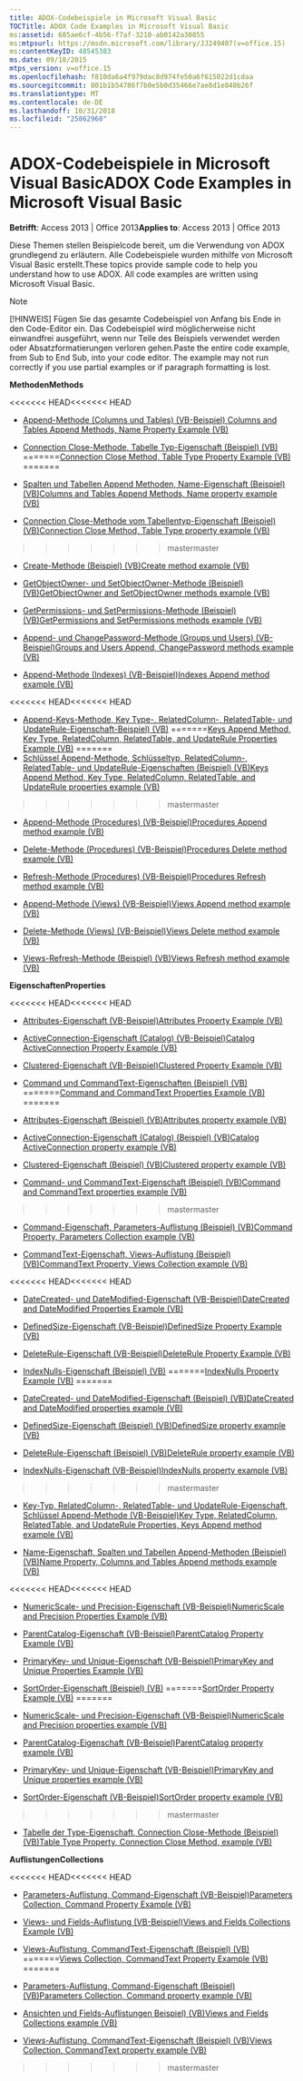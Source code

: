 ```yaml
---
title: ADOX-Codebeispiele in Microsoft Visual Basic
TOCTitle: ADOX Code Examples in Microsoft Visual Basic
ms:assetid: 685ae6cf-4b56-f7af-3210-ab0142a30855
ms:mtpsurl: https://msdn.microsoft.com/library/JJ249407(v=office.15)
ms:contentKeyID: 48545383
ms.date: 09/18/2015
mtps_version: v=office.15
ms.openlocfilehash: f810da6a4f979dac8d974fe50a6f615022d1cdaa
ms.sourcegitcommit: 801b1b54786f7b0e5b0d35466e7ae8d1e840b26f
ms.translationtype: MT
ms.contentlocale: de-DE
ms.lasthandoff: 10/31/2018
ms.locfileid: "25862968"
---
```

# <a name="adox-code-examples-in-microsoft-visual-basic"></a><span data-ttu-id="e4d66-102">ADOX-Codebeispiele in Microsoft Visual Basic</span><span class="sxs-lookup"><span data-stu-id="e4d66-102">ADOX Code Examples in Microsoft Visual Basic</span></span>


<span data-ttu-id="e4d66-103">**Betrifft**: Access 2013 | Office 2013</span><span class="sxs-lookup"><span data-stu-id="e4d66-103">**Applies to**: Access 2013 | Office 2013</span></span>

<span data-ttu-id="e4d66-p101">Diese Themen stellen Beispielcode bereit, um die Verwendung von ADOX grundlegend zu erläutern. Alle Codebeispiele wurden mithilfe von Microsoft Visual Basic erstellt.</span><span class="sxs-lookup"><span data-stu-id="e4d66-p101">These topics provide sample code to help you understand how to use ADOX. All code examples are written using Microsoft Visual Basic.</span></span>


> [!NOTE]
> <span data-ttu-id="e4d66-p102">[!HINWEIS] Fügen Sie das gesamte Codebeispiel von Anfang bis Ende in den Code-Editor ein. Das Codebeispiel wird möglicherweise nicht einwandfrei ausgeführt, wenn nur Teile des Beispiels verwendet werden oder Absatzformatierungen verloren gehen.</span><span class="sxs-lookup"><span data-stu-id="e4d66-p102">Paste the entire code example, from Sub to End Sub, into your code editor. The example may not run correctly if you use partial examples or if paragraph formatting is lost.</span></span>



<span data-ttu-id="e4d66-108">**Methoden**</span><span class="sxs-lookup"><span data-stu-id="e4d66-108">**Methods**</span></span>

<span data-ttu-id="e4d66-109"><<<<<<< HEAD</span><span class="sxs-lookup"><span data-stu-id="e4d66-109"><<<<<<< HEAD</span></span>
  - [<span data-ttu-id="e4d66-110"> Append-Methode (Columns und Tables) (VB-Beispiel) </span><span class="sxs-lookup"><span data-stu-id="e4d66-110">Columns and Tables Append Methods, Name Property Example (VB)</span></span>](columns-and-tables-append-methods-name-property-example-vb.md)

  - <span data-ttu-id="e4d66-111">[Connection Close-Methode, Tabelle Typ-Eigenschaft (Beispiel) (VB)](connection-close-method-table-type-property-example-vb.md)
=======</span><span class="sxs-lookup"><span data-stu-id="e4d66-111">[Connection Close Method, Table Type Property Example (VB)](connection-close-method-table-type-property-example-vb.md)
=======</span></span>
  - [<span data-ttu-id="e4d66-112">Spalten und Tabellen Append Methoden, Name-Eigenschaft (Beispiel) (VB)</span><span class="sxs-lookup"><span data-stu-id="e4d66-112">Columns and Tables Append Methods, Name property example (VB)</span></span>](columns-and-tables-append-methods-name-property-example-vb.md)

  - [<span data-ttu-id="e4d66-113">Connection Close-Methode vom Tabellentyp-Eigenschaft (Beispiel) (VB)</span><span class="sxs-lookup"><span data-stu-id="e4d66-113">Connection Close Method, Table Type property example (VB)</span></span>](connection-close-method-table-type-property-example-vb.md)
>>>>>>> <span data-ttu-id="e4d66-114">master</span><span class="sxs-lookup"><span data-stu-id="e4d66-114">master</span></span>

  - [<span data-ttu-id="e4d66-115">Create-Methode (Beispiel) (VB)</span><span class="sxs-lookup"><span data-stu-id="e4d66-115">Create method example (VB)</span></span>](create-method-example-vb.md)

  - [<span data-ttu-id="e4d66-116">GetObjectOwner- und SetObjectOwner-Methode (Beispiel) (VB)</span><span class="sxs-lookup"><span data-stu-id="e4d66-116">GetObjectOwner and SetObjectOwner methods example (VB)</span></span>](getobjectowner-and-setobjectowner-methods-example-vb.md)

  - [<span data-ttu-id="e4d66-117">GetPermissions- und SetPermissions-Methode (Beispiel) (VB)</span><span class="sxs-lookup"><span data-stu-id="e4d66-117">GetPermissions and SetPermissions methods example (VB)</span></span>](getpermissions-and-setpermissions-methods-example-vb.md)

  - [<span data-ttu-id="e4d66-118">Append- und ChangePassword-Methode (Groups und Users) (VB-Beispiel)</span><span class="sxs-lookup"><span data-stu-id="e4d66-118">Groups and Users Append, ChangePassword methods example (VB)</span></span>](groups-and-users-append-changepassword-methods-example-vb.md)

  - [<span data-ttu-id="e4d66-119">Append-Methode (Indexes) (VB-Beispiel)</span><span class="sxs-lookup"><span data-stu-id="e4d66-119">Indexes Append method example (VB)</span></span>](indexes-append-method-example-vb.md)

<span data-ttu-id="e4d66-120"><<<<<<< HEAD</span><span class="sxs-lookup"><span data-stu-id="e4d66-120"><<<<<<< HEAD</span></span>
  - <span data-ttu-id="e4d66-121">[Append-Keys-Methode, Key Type-, RelatedColumn-, RelatedTable- und UpdateRule-Eigenschaft-Beispiel) (VB)](keys-append-method-key-type-relatedcolumn-relatedtable-and-updaterule-properties-example-vb.md)
=======</span><span class="sxs-lookup"><span data-stu-id="e4d66-121">[Keys Append Method, Key Type, RelatedColumn, RelatedTable, and UpdateRule Properties Example (VB)](keys-append-method-key-type-relatedcolumn-relatedtable-and-updaterule-properties-example-vb.md)
=======</span></span>
  - [<span data-ttu-id="e4d66-122">Schlüssel Append-Methode, Schlüsseltyp, RelatedColumn-, RelatedTable- und UpdateRule-Eigenschaften (Beispiel) (VB)</span><span class="sxs-lookup"><span data-stu-id="e4d66-122">Keys Append Method, Key Type, RelatedColumn, RelatedTable, and UpdateRule properties example (VB)</span></span>](keys-append-method-key-type-relatedcolumn-relatedtable-and-updaterule-properties-example-vb.md)
>>>>>>> <span data-ttu-id="e4d66-123">master</span><span class="sxs-lookup"><span data-stu-id="e4d66-123">master</span></span>

  - [<span data-ttu-id="e4d66-124">Append-Methode (Procedures) (VB-Beispiel)</span><span class="sxs-lookup"><span data-stu-id="e4d66-124">Procedures Append method example (VB)</span></span>](procedures-append-method-example-vb.md)

  - [<span data-ttu-id="e4d66-125">Delete-Methode (Procedures) (VB-Beispiel)</span><span class="sxs-lookup"><span data-stu-id="e4d66-125">Procedures Delete method example (VB)</span></span>](procedures-delete-method-example-vb.md)

  - [<span data-ttu-id="e4d66-126">Refresh-Methode (Procedures) (VB-Beispiel)</span><span class="sxs-lookup"><span data-stu-id="e4d66-126">Procedures Refresh method example (VB)</span></span>](procedures-refresh-method-example-vb.md)

  - [<span data-ttu-id="e4d66-127">Append-Methode (Views) (VB-Beispiel)</span><span class="sxs-lookup"><span data-stu-id="e4d66-127">Views Append method example (VB)</span></span>](views-append-method-example-vb.md)

  - [<span data-ttu-id="e4d66-128">Delete-Methode (Views) (VB-Beispiel)</span><span class="sxs-lookup"><span data-stu-id="e4d66-128">Views Delete method example (VB)</span></span>](views-delete-method-example-vb.md)

  - [<span data-ttu-id="e4d66-129">Views-Refresh-Methode (Beispiel) (VB)</span><span class="sxs-lookup"><span data-stu-id="e4d66-129">Views Refresh method example (VB)</span></span>](views-refresh-method-example-vb.md)

<span data-ttu-id="e4d66-130">**Eigenschaften**</span><span class="sxs-lookup"><span data-stu-id="e4d66-130">**Properties**</span></span>

<span data-ttu-id="e4d66-131"><<<<<<< HEAD</span><span class="sxs-lookup"><span data-stu-id="e4d66-131"><<<<<<< HEAD</span></span>
  - [<span data-ttu-id="e4d66-132">Attributes-Eigenschaft (VB-Beispiel)</span><span class="sxs-lookup"><span data-stu-id="e4d66-132">Attributes Property Example (VB)</span></span>](attributes-property-example-vb.md)

  - [<span data-ttu-id="e4d66-133">ActiveConnection-Eigenschaft (Catalog) (VB-Beispiel)</span><span class="sxs-lookup"><span data-stu-id="e4d66-133">Catalog ActiveConnection Property Example (VB)</span></span>](catalog-activeconnection-property-example-vb.md)

  - [<span data-ttu-id="e4d66-134">Clustered-Eigenschaft (VB-Beispiel)</span><span class="sxs-lookup"><span data-stu-id="e4d66-134">Clustered Property Example (VB)</span></span>](clustered-property-example-vb.md)

  - <span data-ttu-id="e4d66-135">[Command und CommandText-Eigenschaften (Beispiel) (VB)](command-and-commandtext-properties-example-vb.md)
=======</span><span class="sxs-lookup"><span data-stu-id="e4d66-135">[Command and CommandText Properties Example (VB)](command-and-commandtext-properties-example-vb.md)
=======</span></span>
  - [<span data-ttu-id="e4d66-136">Attributes-Eigenschaft (Beispiel) (VB)</span><span class="sxs-lookup"><span data-stu-id="e4d66-136">Attributes property example (VB)</span></span>](attributes-property-example-vb.md)

  - [<span data-ttu-id="e4d66-137">ActiveConnection-Eigenschaft (Catalog) (Beispiel) (VB)</span><span class="sxs-lookup"><span data-stu-id="e4d66-137">Catalog ActiveConnection property example (VB)</span></span>](catalog-activeconnection-property-example-vb.md)

  - [<span data-ttu-id="e4d66-138">Clustered-Eigenschaft (Beispiel) (VB)</span><span class="sxs-lookup"><span data-stu-id="e4d66-138">Clustered property example (VB)</span></span>](clustered-property-example-vb.md)

  - [<span data-ttu-id="e4d66-139">Command- und CommandText-Eigenschaft (Beispiel) (VB)</span><span class="sxs-lookup"><span data-stu-id="e4d66-139">Command and CommandText properties example (VB)</span></span>](command-and-commandtext-properties-example-vb.md)
>>>>>>> <span data-ttu-id="e4d66-140">master</span><span class="sxs-lookup"><span data-stu-id="e4d66-140">master</span></span>

  - [<span data-ttu-id="e4d66-141">Command-Eigenschaft, Parameters-Auflistung (Beispiel) (VB)</span><span class="sxs-lookup"><span data-stu-id="e4d66-141">Command Property, Parameters Collection example (VB)</span></span>](parameters-collection-command-property-example-vb.md)

  - [<span data-ttu-id="e4d66-142">CommandText-Eigenschaft, Views-Auflistung (Beispiel) (VB)</span><span class="sxs-lookup"><span data-stu-id="e4d66-142">CommandText Property, Views Collection example (VB)</span></span>](views-collection-commandtext-property-example-vb.md)

<span data-ttu-id="e4d66-143"><<<<<<< HEAD</span><span class="sxs-lookup"><span data-stu-id="e4d66-143"><<<<<<< HEAD</span></span>
  - [<span data-ttu-id="e4d66-144">DateCreated- und DateModified-Eigenschaft (VB-Beispiel)</span><span class="sxs-lookup"><span data-stu-id="e4d66-144">DateCreated and DateModified Properties Example (VB)</span></span>](datecreated-and-datemodified-properties-example-vb.md)

  - [<span data-ttu-id="e4d66-145">DefinedSize-Eigenschaft (VB-Beispiel)</span><span class="sxs-lookup"><span data-stu-id="e4d66-145">DefinedSize Property Example (VB)</span></span>](definedsize-property-example-vb.md)

  - [<span data-ttu-id="e4d66-146">DeleteRule-Eigenschaft (VB-Beispiel)</span><span class="sxs-lookup"><span data-stu-id="e4d66-146">DeleteRule Property Example (VB)</span></span>](deleterule-property-example-vb.md)

  - <span data-ttu-id="e4d66-147">[IndexNulls-Eigenschaft (Beispiel) (VB)](indexnulls-property-example-vb.md)
=======</span><span class="sxs-lookup"><span data-stu-id="e4d66-147">[IndexNulls Property Example (VB)](indexnulls-property-example-vb.md)
=======</span></span>
  - [<span data-ttu-id="e4d66-148">DateCreated- und DateModified-Eigenschaft (Beispiel) (VB)</span><span class="sxs-lookup"><span data-stu-id="e4d66-148">DateCreated and DateModified properties example (VB)</span></span>](datecreated-and-datemodified-properties-example-vb.md)

  - [<span data-ttu-id="e4d66-149">DefinedSize-Eigenschaft (Beispiel) (VB)</span><span class="sxs-lookup"><span data-stu-id="e4d66-149">DefinedSize property example (VB)</span></span>](definedsize-property-example-vb.md)

  - [<span data-ttu-id="e4d66-150">DeleteRule-Eigenschaft (Beispiel) (VB)</span><span class="sxs-lookup"><span data-stu-id="e4d66-150">DeleteRule property example (VB)</span></span>](deleterule-property-example-vb.md)

  - [<span data-ttu-id="e4d66-151">IndexNulls-Eigenschaft (VB-Beispiel)</span><span class="sxs-lookup"><span data-stu-id="e4d66-151">IndexNulls property example (VB)</span></span>](indexnulls-property-example-vb.md)
>>>>>>> <span data-ttu-id="e4d66-152">master</span><span class="sxs-lookup"><span data-stu-id="e4d66-152">master</span></span>

  - [<span data-ttu-id="e4d66-153">Key-Typ, RelatedColumn-, RelatedTable- und UpdateRule-Eigenschaft, Schlüssel Append-Methode (VB-Beispiel)</span><span class="sxs-lookup"><span data-stu-id="e4d66-153">Key Type, RelatedColumn, RelatedTable, and UpdateRule Properties, Keys Append method example (VB)</span></span>](keys-append-method-key-type-relatedcolumn-relatedtable-and-updaterule-properties-example-vb.md)

  - [<span data-ttu-id="e4d66-154">Name-Eigenschaft, Spalten und Tabellen Append-Methoden (Beispiel) (VB)</span><span class="sxs-lookup"><span data-stu-id="e4d66-154">Name Property, Columns and Tables Append methods example (VB)</span></span>](columns-and-tables-append-methods-name-property-example-vb.md)

<span data-ttu-id="e4d66-155"><<<<<<< HEAD</span><span class="sxs-lookup"><span data-stu-id="e4d66-155"><<<<<<< HEAD</span></span>
  - [<span data-ttu-id="e4d66-156">NumericScale- und Precision-Eigenschaft (VB-Beispiel)</span><span class="sxs-lookup"><span data-stu-id="e4d66-156">NumericScale and Precision Properties Example (VB)</span></span>](numericscale-and-precision-properties-example-vb.md)

  - [<span data-ttu-id="e4d66-157">ParentCatalog-Eigenschaft (VB-Beispiel)</span><span class="sxs-lookup"><span data-stu-id="e4d66-157">ParentCatalog Property Example (VB)</span></span>](parentcatalog-property-example-vb.md)

  - [<span data-ttu-id="e4d66-158">PrimaryKey- und Unique-Eigenschaft (VB-Beispiel)</span><span class="sxs-lookup"><span data-stu-id="e4d66-158">PrimaryKey and Unique Properties Example (VB)</span></span>](primarykey-and-unique-properties-example-vb.md)

  - <span data-ttu-id="e4d66-159">[SortOrder-Eigenschaft (Beispiel) (VB)](sortorder-property-example-vb.md)
=======</span><span class="sxs-lookup"><span data-stu-id="e4d66-159">[SortOrder Property Example (VB)](sortorder-property-example-vb.md)
=======</span></span>
  - [<span data-ttu-id="e4d66-160">NumericScale- und Precision-Eigenschaft (VB-Beispiel)</span><span class="sxs-lookup"><span data-stu-id="e4d66-160">NumericScale and Precision properties example (VB)</span></span>](numericscale-and-precision-properties-example-vb.md)

  - [<span data-ttu-id="e4d66-161">ParentCatalog-Eigenschaft (VB-Beispiel)</span><span class="sxs-lookup"><span data-stu-id="e4d66-161">ParentCatalog property example (VB)</span></span>](parentcatalog-property-example-vb.md)

  - [<span data-ttu-id="e4d66-162">PrimaryKey- und Unique-Eigenschaft (VB-Beispiel)</span><span class="sxs-lookup"><span data-stu-id="e4d66-162">PrimaryKey and Unique properties example (VB)</span></span>](primarykey-and-unique-properties-example-vb.md)

  - [<span data-ttu-id="e4d66-163">SortOrder-Eigenschaft (VB-Beispiel)</span><span class="sxs-lookup"><span data-stu-id="e4d66-163">SortOrder property example (VB)</span></span>](sortorder-property-example-vb.md)
>>>>>>> <span data-ttu-id="e4d66-164">master</span><span class="sxs-lookup"><span data-stu-id="e4d66-164">master</span></span>

  - [<span data-ttu-id="e4d66-165">Tabelle der Type-Eigenschaft, Connection Close-Methode (Beispiel) (VB)</span><span class="sxs-lookup"><span data-stu-id="e4d66-165">Table Type Property, Connection Close Method, example (VB)</span></span>](connection-close-method-table-type-property-example-vb.md)

<span data-ttu-id="e4d66-166">**Auflistungen**</span><span class="sxs-lookup"><span data-stu-id="e4d66-166">**Collections**</span></span>

<span data-ttu-id="e4d66-167"><<<<<<< HEAD</span><span class="sxs-lookup"><span data-stu-id="e4d66-167"><<<<<<< HEAD</span></span>
  - [<span data-ttu-id="e4d66-168">Parameters-Auflistung, Command-Eigenschaft (VB-Beispiel)</span><span class="sxs-lookup"><span data-stu-id="e4d66-168">Parameters Collection, Command Property Example (VB)</span></span>](parameters-collection-command-property-example-vb.md)

  - [<span data-ttu-id="e4d66-169">Views- und Fields-Auflistung (VB-Beispiel)</span><span class="sxs-lookup"><span data-stu-id="e4d66-169">Views and Fields Collections Example (VB)</span></span>](views-and-fields-collections-example-vb.md)

  - <span data-ttu-id="e4d66-170">[Views-Auflistung, CommandText-Eigenschaft (Beispiel) (VB)](views-collection-commandtext-property-example-vb.md)
=======</span><span class="sxs-lookup"><span data-stu-id="e4d66-170">[Views Collection, CommandText Property Example (VB)](views-collection-commandtext-property-example-vb.md)
=======</span></span>
  - [<span data-ttu-id="e4d66-171">Parameters-Auflistung, Command-Eigenschaft (Beispiel) (VB)</span><span class="sxs-lookup"><span data-stu-id="e4d66-171">Parameters Collection, Command property example (VB)</span></span>](parameters-collection-command-property-example-vb.md)

  - [<span data-ttu-id="e4d66-172">Ansichten und Fields-Auflistungen Beispiel) (VB)</span><span class="sxs-lookup"><span data-stu-id="e4d66-172">Views and Fields Collections example (VB)</span></span>](views-and-fields-collections-example-vb.md)

  - [<span data-ttu-id="e4d66-173">Views-Auflistung, CommandText-Eigenschaft (Beispiel) (VB)</span><span class="sxs-lookup"><span data-stu-id="e4d66-173">Views Collection, CommandText property example (VB)</span></span>](views-collection-commandtext-property-example-vb.md)
>>>>>>> <span data-ttu-id="e4d66-174">master</span><span class="sxs-lookup"><span data-stu-id="e4d66-174">master</span></span>


